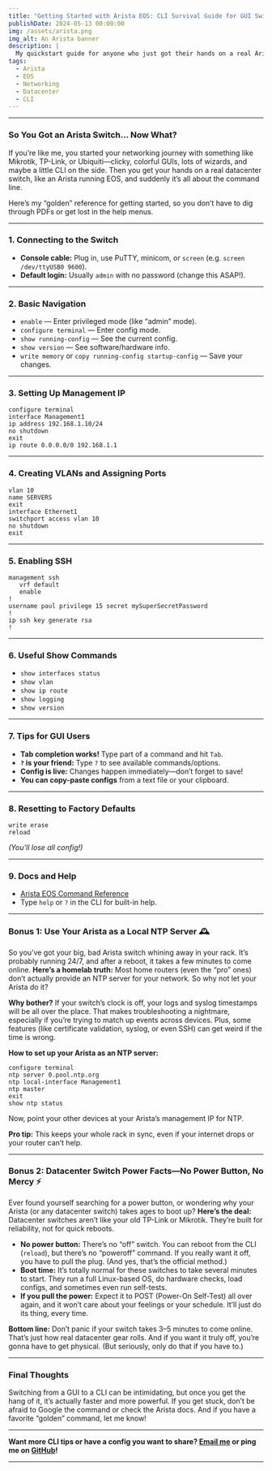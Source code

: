 ```yaml
---
title: "Getting Started with Arista EOS: CLI Survival Guide for GUI Switch Users 🖥️➡️⌨️"
publishDate: 2024-05-13 00:00:00
img: /assets/arista.png
img_alt: An Arista banner
description: |
  My quickstart guide for anyone who just got their hands on a real Arista datacenter switch and is used to the friendly GUIs of Mikrotik, TP-Link, or Ubiquiti. Here’s what you need to know to get started with EOS CLI!
tags:
  - Arista
  - EOS
  - Networking
  - Datacenter
  - CLI
---
```


---

### So You Got an Arista Switch… Now What?

If you’re like me, you started your networking journey with something like Mikrotik, TP-Link, or Ubiquiti—clicky, colorful GUIs, lots of wizards, and maybe a little CLI on the side. Then you get your hands on a real datacenter switch, like an Arista running EOS, and suddenly it’s all about the command line.

Here’s my “golden” reference for getting started, so you don’t have to dig through PDFs or get lost in the help menus.

---

### 1. **Connecting to the Switch**

- **Console cable:** Plug in, use PuTTY, minicom, or `screen` (e.g. `screen /dev/ttyUSB0 9600`).
- **Default login:** Usually `admin` with no password (change this ASAP!).

---

### 2. **Basic Navigation**

- `enable` — Enter privileged mode (like “admin” mode).
- `configure terminal` — Enter config mode.
- `show running-config` — See the current config.
- `show version` — See software/hardware info.
- `write memory` or `copy running-config startup-config` — Save your changes.

---

### 3. **Setting Up Management IP**

```shell
configure terminal
interface Management1
ip address 192.168.1.10/24
no shutdown
exit
ip route 0.0.0.0/0 192.168.1.1
```

---

### 4. **Creating VLANs and Assigning Ports**

```shell
vlan 10
name SERVERS
exit
interface Ethernet1
switchport access vlan 10
no shutdown
exit
```

---

### 5. **Enabling SSH**

```shell
management ssh
   vrf default
   enable
!
username paul privilege 15 secret mySuperSecretPassword
!
ip ssh key generate rsa
!
```

---

### 6. **Useful Show Commands**

- `show interfaces status`
- `show vlan`
- `show ip route`
- `show logging`
- `show version`

---

### 7. **Tips for GUI Users**

- **Tab completion works!** Type part of a command and hit `Tab`.
- **`?` is your friend:** Type `?` to see available commands/options.
- **Config is live:** Changes happen immediately—don’t forget to save!
- **You can copy-paste configs** from a text file or your clipboard.

---

### 8. **Resetting to Factory Defaults**

```shell
write erase
reload
```
*(You’ll lose all config!)*

---

### 9. **Docs and Help**

- [Arista EOS Command Reference](https://www.arista.com/en/um-eos/eos-command-line-interface-cli)
- Type `help` or `?` in the CLI for built-in help.

---

### **Bonus 1: Use Your Arista as a Local NTP Server 🕰️**

So you’ve got your big, bad Arista switch whining away in your rack. It’s probably running 24/7, and after a reboot, it takes a few minutes to come online.
**Here’s a homelab truth:** Most home routers (even the “pro” ones) don’t actually provide an NTP server for your network. So why not let your Arista do it?

**Why bother?**
If your switch’s clock is off, your logs and syslog timestamps will be all over the place. That makes troubleshooting a nightmare, especially if you’re trying to match up events across devices. Plus, some features (like certificate validation, syslog, or even SSH) can get weird if the time is wrong.

**How to set up your Arista as an NTP server:**

```shell
configure terminal
ntp server 0.pool.ntp.org
ntp local-interface Management1
ntp master
exit
show ntp status
```

Now, point your other devices at your Arista’s management IP for NTP.

**Pro tip:** This keeps your whole rack in sync, even if your internet drops or your router can’t help.

---

### **Bonus 2: Datacenter Switch Power Facts—No Power Button, No Mercy ⚡**

Ever found yourself searching for a power button, or wondering why your Arista (or any datacenter switch) takes ages to boot up?
**Here’s the deal:** Datacenter switches aren’t like your old TP-Link or Mikrotik. They’re built for reliability, not for quick reboots.

- **No power button:** There’s no “off” switch. You can reboot from the CLI (`reload`), but there’s no “poweroff” command. If you really want it off, you have to pull the plug. (And yes, that’s the official method.)
- **Boot time:** It’s totally normal for these switches to take several minutes to start. They run a full Linux-based OS, do hardware checks, load configs, and sometimes even run self-tests.
- **If you pull the power:** Expect it to POST (Power-On Self-Test) all over again, and it won’t care about your feelings or your schedule. It’ll just do its thing, every time.

**Bottom line:**
Don’t panic if your switch takes 3–5 minutes to come online. That’s just how real datacenter gear rolls.
And if you want it truly off, you’re gonna have to get physical. (But seriously, only do that if you have to.)

---

### Final Thoughts

Switching from a GUI to a CLI can be intimidating, but once you get the hang of it, it’s actually faster and more powerful. If you get stuck, don’t be afraid to Google the command or check the Arista docs. And if you have a favorite “golden” command, let me know!

---

**Want more CLI tips or have a config you want to share? [Email me](mailto:contact@pd-portfolio.net) or ping me on [GitHub](https://github.com/Paul1404)!**

---